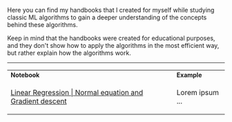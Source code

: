 Here you can find my handbooks that I created for myself while studying classic ML algorithms to gain a deeper understanding of the concepts behind these algorithms.

Keep in mind that the handbooks were created for educational purposes, and they don't show how to apply the algorithms in the most efficient way, but rather explain how the algorithms work.

---

<table border="0">
 <tr>
    <td><b style="font-size:14px">Notebook</b></td>
    <td><b style="font-size:14px">Example</b></td>
 </tr>
 <tr>
    <td>
     <p><a href='https://github.com/VicadAnalyst/homepage/blob/5a74245089b4c48dc04105d4a6754388eca27e1b/classic_ml_handbooks/LinearRegression_Handbook.html'>Linear Regression | Normal equation and Gradient descent</a></p>
    </td>
    <td>Lorem ipsum ...</td>
 </tr>
</table>
